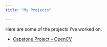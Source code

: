 ```yaml
---
title: "My Projects"

---
```



Here are some of the projects I’ve worked on:

- [Capstone Project – OpenCV](project1.md)
